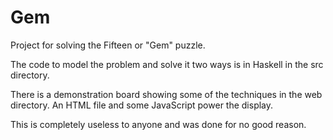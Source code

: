Gem
===

Project for solving the Fifteen or "Gem" puzzle.

The code to model the problem and solve it two ways is in Haskell in the src directory.

There is a demonstration board showing some of the techniques in the web directory. An HTML file and some JavaScript power the display.

This is completely useless to anyone and was done for no good reason.
